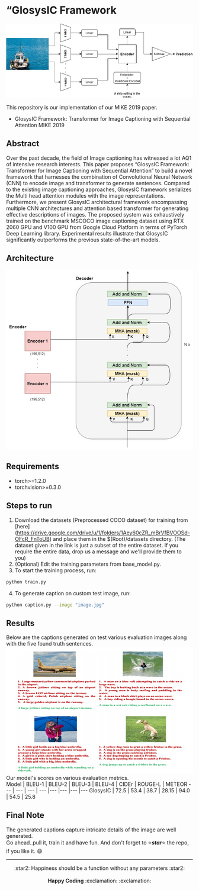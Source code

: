 # “GlosysIC Framework
![](images/MIKE_GlosysIC_Architecture.jpg)<br>

This repository is our implementation of our MIKE 2019 paper. <br>
* GlosysIC Framework: Transformer for Image Captioning with Sequential Attention MIKE 2019 <br>
## Abstract
Over the past decade, the field of Image captioning has witnessed a lot AQ1
of intensive research interests. This paper proposes “GlosysIC Framework: Transformer for Image Captioning with Sequential Attention” to build a novel framework that harnesses the combination of Convolutional Neural Network (CNN) to
encode image and transformer to generate sentences. Compared to the existing
image captioning approaches, GlosysIC framework serializes the Multi head attention modules with the image representations. Furthermore, we present GlosysIC
architectural framework encompassing multiple CNN architectures and attention
based transformer for generating effective descriptions of images. The proposed
system was exhaustively trained on the benchmark MSCOCO image captioning
dataset using RTX 2060 GPU and V100 GPU from Google Cloud Platform in terms
of PyTorch Deep Learning library. Experimental results illustrate that GlosysIC
significantly outperforms the previous state-of-the-art models.

## Architecture
![](images/GlosysIC_Transformer_Architecture.jpg)<br>

## Requirements
* torch>=1.2.0 <br>
* torchvision>=0.3.0 <br>

## Steps to run
1. Download the datasets (Preprocessed COCO dataset) for training from [here] (https://drive.google.com/drive/u/1/folders/1Aey60cZR_mBrVfBVOOSd-OFcR_FnToUB) and place them in the $(Root)/datasets directory. (The dataset given in the link is just a subset of the entire dataset. If you require the entire data, drop us a message and we'll provide them to you) <br>
2. (Optional) Edit the training parameters from base_model.py.
3. To start the training process, run:
```.bash
python train.py
```
4. To generate caption on custom test image, run:
```.bash
python caption.py --image "image.jpg"
```

## Results
Below are the captions generated on test various evaluation images along with the five found truth sentences. <br>
![](images/Evaluation_GlosysIC.jpg)<br>
Our model's scores on various evaluation metrics. <br>
Model | BLEU-1 | BLEU-2 | BLEU-3 | BLEU-4 | CIDEr | ROUGE-L | METEOR 
--- | --- | --- | --- |--- |--- |--- |--- 
GlosysIC | 72.5 | 53.4 | 38.7 | 28.15 | 94.0 | 54.5 | 25.8 

## Final Note
The generated captions capture intricate details of the image are well generated. <br>
Go ahead..pull it, train it and have fun. And don't forget to :star:<b><i>star</i></b>:star: the repo, if you like it. :smile:

-------------------------------------
<p align="center">
:star2: Happiness should be a function without any parameters :star2: <br> <br>
<b>Happy Coding</b> :exclamation: :exclamation:
</p>

